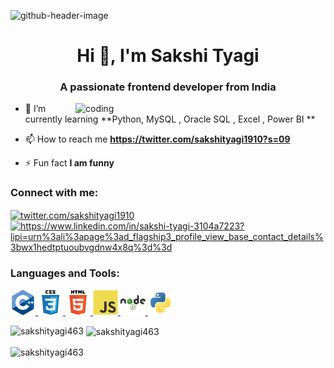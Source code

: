 ![github-header-image](https://github.com/sakshityagi463/sakshityagi463/assets/139478287/1b43a8a5-81a8-40c9-b3e1-3fcbe91ad516)

<h1 align="center">Hi 👋, I'm Sakshi Tyagi</h1>
<h3 align="center">A passionate frontend developer from India</h3>

<img  align = "right" src="https://user-images.githubusercontent.com/74038190/256977180-54fb7eef-b1e8-41dc-be97-57e4180b3b24.gif" alt="coding" width ="400">

- 🌱 I’m currently learning **Python, MySQL , Oracle SQL , Excel , Power BI **

- 📫 How to reach me **https://twitter.com/sakshityagi1910?s=09**

- ⚡ Fun fact **I am funny**

<h3 align="left">Connect with me:</h3>
<p align="left">
<a href="https://twitter.com/twitter.com/sakshityagi1910" target="blank"><img align="center" src="https://raw.githubusercontent.com/rahuldkjain/github-profile-readme-generator/master/src/images/icons/Social/twitter.svg" alt="twitter.com/sakshityagi1910" height="30" width="40" /></a>
<a href="https://linkedin.com/in/https://www.linkedin.com/in/sakshi-tyagi-3104a7223?lipi=urn%3ali%3apage%3ad_flagship3_profile_view_base_contact_details%3bwx1hedtptuoubvgdnw4x8q%3d%3d" target="blank"><img align="center" src="https://raw.githubusercontent.com/rahuldkjain/github-profile-readme-generator/master/src/images/icons/Social/linked-in-alt.svg" alt="https://www.linkedin.com/in/sakshi-tyagi-3104a7223?lipi=urn%3ali%3apage%3ad_flagship3_profile_view_base_contact_details%3bwx1hedtptuoubvgdnw4x8q%3d%3d" height="30" width="40" /></a>
</p>

<h3 align="left">Languages and Tools:</h3>
<p align="left"> <a href="https://www.w3schools.com/cpp/" target="_blank" rel="noreferrer"> <img src="https://raw.githubusercontent.com/devicons/devicon/master/icons/cplusplus/cplusplus-original.svg" alt="cplusplus" width="40" height="40"/> </a> <a href="https://www.w3schools.com/css/" target="_blank" rel="noreferrer"> <img src="https://raw.githubusercontent.com/devicons/devicon/master/icons/css3/css3-original-wordmark.svg" alt="css3" width="40" height="40"/> </a> <a href="https://www.w3.org/html/" target="_blank" rel="noreferrer"> <img src="https://raw.githubusercontent.com/devicons/devicon/master/icons/html5/html5-original-wordmark.svg" alt="html5" width="40" height="40"/> </a> <a href="https://developer.mozilla.org/en-US/docs/Web/JavaScript" target="_blank" rel="noreferrer"> <img src="https://raw.githubusercontent.com/devicons/devicon/master/icons/javascript/javascript-original.svg" alt="javascript" width="40" height="40"/> </a> <a href="https://nodejs.org" target="_blank" rel="noreferrer"> <img src="https://raw.githubusercontent.com/devicons/devicon/master/icons/nodejs/nodejs-original-wordmark.svg" alt="nodejs" width="40" height="40"/> </a> <a href="https://www.python.org" target="_blank" rel="noreferrer"> <img src="https://raw.githubusercontent.com/devicons/devicon/master/icons/python/python-original.svg" alt="python" width="40" height="40"/> </a> </p>

<p><img align="left" src="https://github-readme-stats.vercel.app/api/top-langs?username=sakshityagi463&show_icons=true&locale=en&layout=compact" alt="sakshityagi463" /></p>

<p>&nbsp;<img align="center" src="https://github-readme-stats.vercel.app/api?username=sakshityagi463&show_icons=true&locale=en" alt="sakshityagi463" /></p>

<p><img align="center" src="https://github-readme-streak-stats.herokuapp.com/?user=sakshityagi463&" alt="sakshityagi463" /></p>
